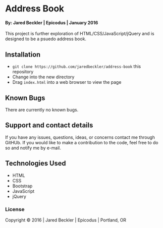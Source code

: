 # Address Book

#### By: Jared Beckler | Epicodus | January 2016

This project is further exploration of HTML/CSS/JavaScript/jQuery and is designed to be a psuedo address book.

## Installation

* `git clone https://github.com/jaredbeckler/address-book` this repository
* Change into the new directory
* Drag `index.html` into a web browser to view the page

## Known Bugs

There are currently no known bugs.

## Support and contact details

If you have any issues, questions, ideas, or concerns contact me through GitHUb. If you would like to make a contribution to the code, feel free to do so and notify me by e-mail.

## Technologies Used

* HTML
* CSS
* Bootstrap
* JavaScript
* jQuery

### License

Copyright &copy; 2016  |  Jared Beckler  |  Epicodus  |  Portland, OR
